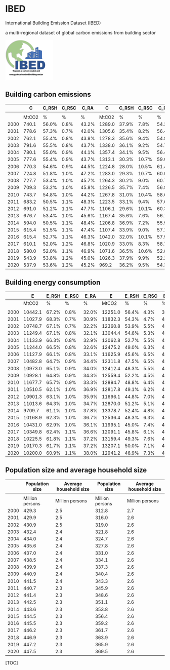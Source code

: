 <script type="text/javascript" src="2html/jquery-3.3.1.min.js"></script>
<script type="text/javascript" src="2html/2html.js"></script>
<link rel="stylesheet" type="text/css" href="2html/style.css">

# IBED

International Building Emission Dataset (IBED)

a multi-regional dataset of global carbon emissions from building sector

<div align=left><img  src="IBED_logo1.png" width=30%/> </div> 













## Building carbon emissions 



|      | C     | C_RSH | C_RSC | C_RA  | C      | C_RSH | C_RSC | C_RA  |
| ---- | ----- | ----- | ----- | ----- | ------ | ----- | ----- | ----- |
|      |       |       |       |       |        |       |       |       |
|      | MtCO2 | %     | %     | %     | MtCO2  | %     | %     | %     |
| 2000 | 740.1 | 56.0% | 0.8%  | 43.2% | 1289.0 | 37.9% | 7.8%  | 54.3% |
| 2001 | 778.6 | 57.3% | 0.7%  | 42.0% | 1305.6 | 35.4% | 8.2%  | 56.4% |
| 2002 | 762.1 | 55.4% | 0.8%  | 43.8% | 1278.3 | 35.6% | 9.4%  | 54.9% |
| 2003 | 791.6 | 55.5% | 0.8%  | 43.7% | 1338.0 | 36.1% | 9.2%  | 54.7% |
| 2004 | 780.1 | 55.0% | 0.9%  | 44.1% | 1357.4 | 34.1% | 9.5%  | 56.4% |
| 2005 | 777.6 | 55.4% | 0.9%  | 43.7% | 1313.1 | 30.3% | 10.7% | 59.0% |
| 2006 | 770.3 | 54.6% | 0.9%  | 44.5% | 1224.8 | 28.0% | 10.5% | 61.4% |
| 2007 | 724.8 | 51.8% | 1.0%  | 47.2% | 1283.0 | 29.3% | 10.7% | 60.0% |
| 2008 | 727.7 | 53.4% | 1.0%  | 45.7% | 1264.3 | 30.2% | 9.0%  | 60.7% |
| 2009 | 709.3 | 53.2% | 1.0%  | 45.8% | 1226.5 | 35.7% | 7.4%  | 56.9% |
| 2010 | 743.7 | 54.8% | 1.0%  | 44.2% | 1267.8 | 31.0% | 10.4% | 58.6% |
| 2011 | 683.2 | 50.5% | 1.1%  | 48.3% | 1223.5 | 33.1% | 9.4%  | 57.6% |
| 2012 | 691.0 | 51.2% | 1.1%  | 47.7% | 1106.1 | 29.6% | 10.1% | 60.3% |
| 2013 | 676.7 | 53.4% | 1.0%  | 45.6% | 1167.4 | 35.6% | 7.6%  | 56.7% |
| 2014 | 594.0 | 50.5% | 1.1%  | 48.4% | 1206.8 | 36.9% | 7.2%  | 55.9% |
| 2015 | 615.4 | 51.5% | 1.1%  | 47.4% | 1107.4 | 33.9% | 9.0%  | 57.1% |
| 2016 | 615.4 | 52.7% | 1.1%  | 46.3% | 1042.0 | 32.0% | 10.1% | 57.9% |
| 2017 | 610.1 | 52.0% | 1.2%  | 46.8% | 1020.9 | 33.0% | 8.3%  | 58.7% |
| 2018 | 580.0 | 52.0% | 1.1%  | 46.9% | 1071.6 | 36.5% | 10.6% | 52.8% |
| 2019 | 543.9 | 53.8% | 1.2%  | 45.0% | 1026.3 | 37.9% | 9.9%  | 52.2% |
| 2020 | 537.9 | 53.6% | 1.2%  | 45.2% | 969.2  | 36.2% | 9.5%  | 54.3% |





## Building energy consumption

|      | E       | E_RSH | E_RSC | E_RA  | E       | E_RSH | E_RSC | E_RA  |
| ---- | ------- | ----- | ----- | ----- | ------- | ----- | ----- | ----- |
|      | MtCO2   | %     | %     | %     | MtCO2   | %     | %     | %     |
|      |         |       |       |       |         |       |       |       |
| 2000 | 10442.1 | 67.2% | 0.8%  | 32.0% | 12251.0 | 56.4% | 4.3%  | 39.3% |
| 2001 | 11027.9 | 68.3% | 0.7%  | 30.9% | 11832.3 | 54.3% | 4.7%  | 41.0% |
| 2002 | 10748.7 | 67.1% | 0.7%  | 32.2% | 12360.8 | 53.9% | 5.5%  | 40.6% |
| 2003 | 11249.4 | 67.1% | 0.8%  | 32.1% | 13044.4 | 54.6% | 5.3%  | 40.1% |
| 2004 | 11133.9 | 66.3% | 0.8%  | 32.9% | 13062.8 | 52.7% | 5.5%  | 41.8% |
| 2005 | 11244.0 | 66.5% | 0.8%  | 32.6% | 12475.2 | 49.0% | 6.3%  | 44.6% |
| 2006 | 11127.9 | 66.1% | 0.8%  | 33.1% | 11625.9 | 45.6% | 6.5%  | 47.9% |
| 2007 | 10482.8 | 64.7% | 0.9%  | 34.4% | 12311.8 | 47.5% | 6.5%  | 46.0% |
| 2008 | 10973.0 | 65.1% | 0.9%  | 34.0% | 12412.4 | 48.3% | 5.5%  | 46.2% |
| 2009 | 10928.1 | 64.8% | 0.9%  | 34.3% | 12559.4 | 52.2% | 4.5%  | 43.3% |
| 2010 | 11677.7 | 65.7% | 0.9%  | 33.3% | 12894.7 | 48.8% | 6.4%  | 44.8% |
| 2011 | 10510.5 | 62.1% | 1.0%  | 36.9% | 12817.8 | 49.1% | 6.2%  | 44.7% |
| 2012 | 10901.3 | 63.1% | 1.0%  | 35.9% | 11696.1 | 44.8% | 7.0%  | 48.2% |
| 2013 | 11013.6 | 64.3% | 1.0%  | 34.7% | 12870.0 | 51.2% | 5.1%  | 43.7% |
| 2014 | 9709.7  | 61.1% | 1.0%  | 37.8% | 13378.7 | 52.4% | 4.8%  | 42.8% |
| 2015 | 10168.9 | 62.3% | 1.0%  | 36.7% | 12536.4 | 48.3% | 6.3%  | 45.4% |
| 2016 | 10431.0 | 62.9% | 1.0%  | 36.1% | 11995.1 | 45.0% | 7.4%  | 47.6% |
| 2017 | 10349.8 | 62.4% | 1.1%  | 36.6% | 12091.1 | 45.8% | 6.1%  | 48.1% |
| 2018 | 10225.5 | 61.8% | 1.1%  | 37.2% | 13159.4 | 49.3% | 7.6%  | 43.1% |
| 2019 | 10170.3 | 61.7% | 1.1%  | 37.2% | 13207.1 | 50.0% | 7.1%  | 42.9% |
| 2020 | 10200.0 | 60.9% | 1.1%  | 38.0% | 12941.2 | 46.9% | 7.3%  | 45.9% |











## Population size and average household size

|      | Population size | Average household size | Population size | Average household size |
| ---- | --------------- | ---------------------- | --------------- | ---------------------- |
|      |                 |                        |                 |                        |
|      | Million persons | Million persons        | Million persons | Million persons        |
| 2000 | 429.3           | 2.5                    | 312.8           | 2.7                    |
| 2001 | 429.9           | 2.5                    | 316.0           | 2.6                    |
| 2002 | 430.9           | 2.5                    | 319.0           | 2.6                    |
| 2003 | 432.4           | 2.4                    | 321.8           | 2.6                    |
| 2004 | 434.0           | 2.4                    | 324.7           | 2.6                    |
| 2005 | 435.6           | 2.4                    | 327.8           | 2.6                    |
| 2006 | 437.0           | 2.4                    | 331.0           | 2.6                    |
| 2007 | 438.5           | 2.4                    | 334.1           | 2.6                    |
| 2008 | 439.9           | 2.4                    | 337.3           | 2.6                    |
| 2009 | 440.9           | 2.4                    | 340.4           | 2.6                    |
| 2010 | 441.5           | 2.4                    | 343.3           | 2.6                    |
| 2011 | 440.7           | 2.3                    | 345.9           | 2.6                    |
| 2012 | 441.4           | 2.3                    | 348.6           | 2.6                    |
| 2013 | 442.5           | 2.3                    | 351.1           | 2.6                    |
| 2014 | 443.6           | 2.3                    | 353.8           | 2.6                    |
| 2015 | 444.5           | 2.3                    | 356.4           | 2.6                    |
| 2016 | 445.5           | 2.3                    | 359.2           | 2.6                    |
| 2017 | 446.2           | 2.3                    | 361.7           | 2.6                    |
| 2018 | 446.9           | 2.3                    | 363.9           | 2.6                    |
| 2019 | 447.2           | 2.3                    | 365.9           | 2.6                    |
| 2020 | 447.5           | 2.3                    | 369.5           | 2.6                    |



[TOC]

